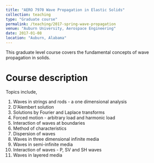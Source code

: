 ```yaml
---
title: "AERO 7970 Wave Propagation in Elastic Solids"
collection: teaching
type: "Graduate course"
permalink: /teaching/2017-spring-wave-propagation
venue: "Auburn University, Aerospace Engineering"
date: 2017-01-08
location: "Auburn, Alabama"
---
```


This graduate level course covers the fundamental concepts of wave propagation in solids. 

Course description
===
Topics include,
1. Waves in strings and rods - a one dimensional analysis
1. D'Alembert solution
1. Solutions by Fourier and Laplace transforms
1. Forced motion - arbitrary load and harmonic load
1. Interaction of waves at boundaries
1. Method of characteristics
1. Dispersion of waves
1. Waves in three dimensional infinite media
1. Waves in semi-infinite media
1. Interaction of waves - P, SV and SH waves
1. Waves in layered media
